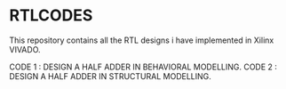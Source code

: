 # RTLCODES
This repository contains all the RTL designs i have implemented in Xilinx VIVADO.


CODE 1 : DESIGN A HALF ADDER IN BEHAVIORAL MODELLING.
CODE 2 : DESIGN A HALF ADDER IN STRUCTURAL MODELLING.
